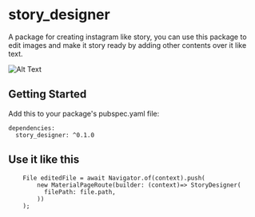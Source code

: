 # story_designer

A package for creating instagram like story, you can use this package to edit images and make it story ready by adding other contents over it like text.

![Alt Text](https://raw.githubusercontent.com/mrgulshanyadav/story_designer/master/showcase.gif)

## Getting Started

Add this to your package's pubspec.yaml file:

```
dependencies:
  story_designer: ^0.1.0
```

## Use it like this

        File editedFile = await Navigator.of(context).push(
            new MaterialPageRoute(builder: (context)=> StoryDesigner(
              filePath: file.path,
            ))
        );
